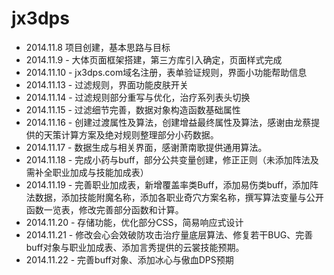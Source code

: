 jx3dps
======



+ 2014.11.8 项目创建，基本思路与目标
+ 2014.11.9 - 大体页面框架搭建，第三方库引入确定，页面样式完成
+ 2014.11.10 - jx3dps.com域名注册，表单验证规则，界面小功能帮助信息
+ 2014.11.13 - 过滤规则，界面功能皮肤开关
+ 2014.11.14 - 过滤规则部分重写与优化，治疗系列表头切换
+ 2014.11.15 - 过滤细节完善，数据对象构造函数基础属性
+ 2014.11.16 - 创建过渡属性及算法，创建增益最终属性及算法，感谢由龙蔡提供的天策计算方案及绝对规则整理部分小药数据。
+ 2014.11.17 - 数据生成与相关界面，感谢萧南歌提供通用算法。
+ 2014.11.18 - 完成小药与buff，部分公共变量创建，修正正则（未添加阵法及需补全职业加成与技能加成表）
+ 2014.11.19 - 完善职业加成表，新增覆盖率类Buff，添加易伤类buff，添加阵法数据，添加技能附魔名称，添加各职业奇穴方案名称，撰写算法变量与公开函数一览表，修改完善部分函数和计算。
+ 2014.11.20 - 存储功能，优化部分CSS，简易响应式设计
+ 2014.11.21 - 修改会心会效破防攻击治疗量底层算法、修复若干BUG、完善buff对象与职业加成表、添加言秀提供的云裳技能预期。
+ 2014.11.22 - 完善buff对象、添加冰心与傲血DPS预期


